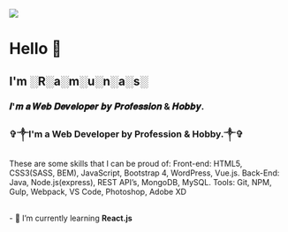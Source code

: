 ![](https://github.com/ramunasnognys/assets/blob/master/cover.png?raw=true)

# Hello 👋
## I'm ░R░a░m░u░n░a░s░
### 𝑰'𝒎 𝒂 𝑾𝒆𝒃 𝑫𝒆𝒗𝒆𝒍𝒐𝒑𝒆𝒓 𝒃𝒚 𝑷𝒓𝒐𝒇𝒆𝒔𝒔𝒊𝒐𝒏 & 𝑯𝒐𝒃𝒃𝒚.
### ✞༒I'm a Web Developer by Profession & Hobby.༒✞
These are some skills that I can be proud of:
Front-end: HTML5, CSS3(SASS, BEM), JavaScript, Bootstrap 4, WordPress, Vue.js.
Back-End: Java, Node.js(express), REST API’s, MongoDB, MySQL.
Tools: Git, NPM, Gulp, Webpack, VS Code, Photoshop, Adobe XD

<br>
- 🌱 I’m currently learning <b>React.js</b>


<!--
**ramunasnognys/ramunasnognys** is a ✨ _special_ ✨ repository because its `README.md` (this file) appears on your GitHub profile.

Here are some ideas to get you started:

- 🔭 I’m currently working on ...
- 🌱 I’m currently learning ...
- 👯 I’m looking to collaborate on ...
- 🤔 I’m looking for help with ...
- 💬 Ask me about ...
- 📫 How to reach me: ...
- 😄 Pronouns: ...
- ⚡ Fun fact: ...
-->
